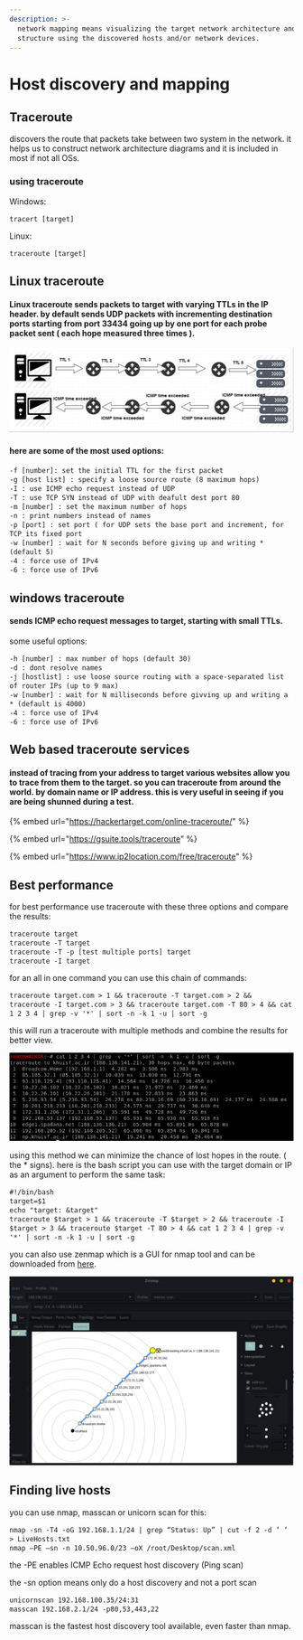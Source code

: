 ```yaml
---
description: >-
  network mapping means visualizing the target network architecture and
  structure using the discovered hosts and/or network devices.
---
```


# Host discovery and mapping

## Traceroute

discovers the route that packets take between two system in the network. it helps us to construct network architecture diagrams and it is included in most if not all OSs.

### using traceroute

Windows:

```text
tracert [target]
```

Linux:

```text
traceroute [target] 
```

## Linux traceroute

#### Linux traceroute sends packets to target with varying TTLs in the IP header. by default sends UDP packets with incrementing destination ports starting from port 33434 going up by one port for each probe packet sent \( each hope measured three times \).

![](../../.gitbook/assets/tr.png)

#### here are some of the most used options:

```text
-f [number]: set the initial TTL for the first packet
-g [host list] : specify a loose source route (8 maximum hops)
-I : use ICMP echo request instead of UDP
-T : use TCP SYN instead of UDP with deafult dest port 80
-m [number] : set the maximum number of hops
-n : print numbers instead of names
-p [port] : set port ( for UDP sets the base port and increment, for TCP its fixed port
-w [number] : wait for N seconds before giving up and writing * (default 5)
-4 : force use of IPv4
-6 : force use of IPv6
```

## windows traceroute

#### sends ICMP echo request messages to target, starting with small TTLs.

some useful options:

```text
-h [number] : max number of hops (default 30)
-d : dont resolve names
-j [hostlist] : use loose source routing with a space-separated list of router IPs (up to 9 max)
-w [number] : wait for N milliseconds before givving up and writing a * (default is 4000)
-4 : force use of IPv4
-6 : force use of IPv6
```

## Web based traceroute services

#### instead of tracing from your address to target various websites allow you to trace from them to the target. so you can traceroute from around the world. by domain name or IP address. this is very useful in seeing if you are being shunned during a test.

{% embed url="https://hackertarget.com/online-traceroute/" %}

{% embed url="https://gsuite.tools/traceroute" %}

{% embed url="https://www.ip2location.com/free/traceroute" %}

## Best performance

for best performance use traceroute with these three options and compare the results:

```text
traceroute target
traceroute -T target
traceroute -T -p [test multiple ports] target
traceroute -I target
```

for an all in one command you can use this chain of commands:

```text
traceroute target.com > 1 && traceroute -T target.com > 2 && traceroute -I target.com > 3 && traceroute target.com -T 80 > 4 && cat 1 2 3 4 | grep -v '*' | sort -n -k 1 -u | sort -g
```

this will run a traceroute with multiple methods and combine the results for better view.

![](../../.gitbook/assets/tr2.png)

using this method we can minimize the chance of lost hopes in the route. \( the \* signs\). here is the bash script you can use with the target domain or IP as an argument to perform the same task:

```text
#!/bin/bash 
target=$1
echo "target: &target"
traceroute $target > 1 && traceroute -T $target > 2 && traceroute -I $target > 3 && traceroute $target -T 80 > 4 && cat 1 2 3 4 | grep -v '*' | sort -n -k 1 -u | sort -g 
```

you can also use zenmap which is a GUI for nmap tool and can be downloaded from [here](https://nmap.org/zenmap/).

![](../../.gitbook/assets/zenmap.png)

## Finding live hosts

you can use nmap, masscan or unicorn scan for this:

```text
nmap -sn -T4 -oG 192.168.1.1/24 | grep “Status: Up” | cut -f 2 -d ‘ ‘ > LiveHosts.txt
nmap –PE –sn -n 10.50.96.0/23 –oX /root/Desktop/scan.xml
```

the -PE enables ICMP Echo request host discovery \(Ping scan\)

 the -sn option means only do a host discovery and not a port scan

```text
unicornscan 192.168.100.35/24:31
masscan 192.168.2.1/24 -p80,53,443,22
```

masscan is the fastest host discovery tool available, even faster than nmap.

